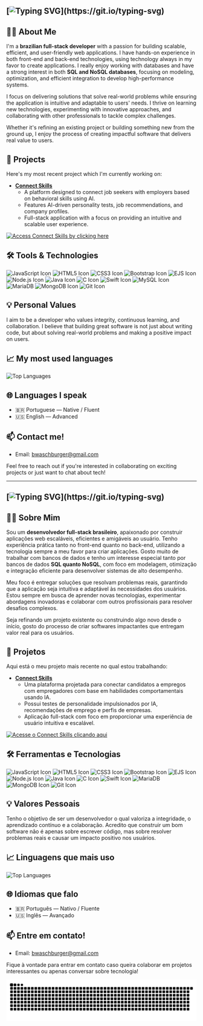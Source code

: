 ## [![Typing SVG](https://readme-typing-svg.demolab.com/?font=Fira+Code&pause=1000&color=2F84F5&random=false&width=500&lines=Hello%2C+my+name+is+Bruno+Waschburger+Silva!)](https://git.io/typing-svg)

## 👨‍💻 About Me
I'm a **brazilian full-stack developer** with a passion for building scalable, efficient, and user-friendly web applications. I have hands-on experience in both front-end and back-end technologies, using technology always in my favor to create applications. I really enjoy working with databases and have a strong interest in both **SQL and NoSQL databases**, focusing on modeling, optimization, and efficient integration to develop high-performance systems.

I focus on delivering solutions that solve real-world problems while ensuring the application is intuitive and adaptable to users' needs. I thrive on learning new technologies, experimenting with innovative approaches, and collaborating with other professionals to tackle complex challenges.

Whether it's refining an existing project or building something new from the ground up, I enjoy the process of creating impactful software that delivers real value to users.

## 🎯 Projects
Here's my most recent project which I'm currently working on:
- **[Connect Skills](https://github.com/brunowasch/connect-skills)**
  - A platform designed to connect job seekers with employers based on behavioral skills using AI.
  - Features AI-driven personality tests, job recommendations, and company profiles.
  - Full-stack application with a focus on providing an intuitive and scalable user experience.

[![Access Connect Skills by clicking here](https://img.shields.io/badge/Access_Connect_Skills_by_clicking_here-2F84F5?style=for-the-badge&logo=google-chrome&logoColor=FFFFFF)](https://connectskills.com.br)

## 🛠️ Tools & Technologies
![JavaScript Icon](https://img.shields.io/badge/-JavaScript-F7DF1E?style=flat-square&logo=javascript&logoColor=black)
![HTML5 Icon](https://img.shields.io/badge/-HTML5-E34F26?style=flat-square&logo=html5&logoColor=white)
![CSS3 Icon](https://img.shields.io/badge/-CSS3-1572B6?style=flat-square&logo=css3&logoColor=white)
![Bootstrap Icon](https://img.shields.io/badge/-Bootstrap-563D7C?style=flat-square&logo=bootstrap&logoColor=white)
![EJS Icon](https://img.shields.io/badge/-EJS-5B3C1E?style=flat-square&logo=ejs&logoColor=white)
![Node.js Icon](https://img.shields.io/badge/-Node.js-339933?style=flat-square&logo=node.js&logoColor=white)
![Java Icon](https://img.shields.io/badge/-Java-007396?style=flat-square&logo=java&logoColor=white)
![C Icon](https://img.shields.io/badge/-C-A8B9CC?style=flat-square&logo=c&logoColor=black)
![Swift Icon](https://img.shields.io/badge/-Swift-F05138?style=flat-square&logo=swift&logoColor=white)
![MySQL Icon](https://img.shields.io/badge/-MySQL-003545?style=flat-square&logo=mysql&logoColor=white)
![MariaDB](https://img.shields.io/badge/-MariaDB-003545?style=flat&logo=mariadb&logoColor=white)
![MongoDB Icon](https://img.shields.io/badge/-MongoDB-47A248?style=flat-square&logo=mongodb&logoColor=white)
![Git Icon](https://img.shields.io/badge/-Git-F05032?style=flat-square&logo=git&logoColor=white)

## 💡 Personal Values
I aim to be a developer who values integrity, continuous learning, and collaboration. I believe that building great software is not just about writing code, but about solving real-world problems and making a positive impact on users.

## 📈 My most used languages
![Top Languages](https://github-readme-stats.vercel.app/api/top-langs/?username=brunowasch&layout=compact&theme=radical)

## 🌐 Languages I speak
- 🇧🇷 Portuguese — Native / Fluent
- 🇺🇸 English — Advanced

## 📫 Contact me!
- Email: [bwaschburger@gmail.com](bwaschburger@gmail.com)

Feel free to reach out if you're interested in collaborating on exciting projects or just want to chat about tech!

---

## [![Typing SVG](https://readme-typing-svg.demolab.com/?font=Fira+Code&pause=1000&color=2F84F5&random=false&width=500&lines=Olá%2C+meu+nome+é+Bruno+Waschburger+Silva!)](https://git.io/typing-svg)

## 👨‍💻 Sobre Mim
Sou um **desenvolvedor full-stack brasileiro**, apaixonado por construir aplicações web escaláveis, eficientes e amigáveis ao usuário. Tenho experiência prática tanto no front-end quanto no back-end, utilizando a tecnologia sempre a meu favor para criar aplicações. Gosto muito de trabalhar com bancos de dados e tenho um interesse especial tanto por bancos de dados **SQL quanto NoSQL**, com foco em modelagem, otimização e integração eficiente para desenvolver sistemas de alto desempenho.

Meu foco é entregar soluções que resolvam problemas reais, garantindo que a aplicação seja intuitiva e adaptável às necessidades dos usuários. Estou sempre em busca de aprender novas tecnologias, experimentar abordagens inovadoras e colaborar com outros profissionais para resolver desafios complexos.

Seja refinando um projeto existente ou construindo algo novo desde o início, gosto do processo de criar softwares impactantes que entregam valor real para os usuários.

## 🎯 Projetos
Aqui está o meu projeto mais recente no qual estou trabalhando:
- **[Connect Skills](https://github.com/brunowasch/connect-skills)**
  - Uma plataforma projetada para conectar candidatos a empregos com empregadores com base em habilidades comportamentais usando IA.
  - Possui testes de personalidade impulsionados por IA, recomendações de emprego e perfis de empresas.
  - Aplicação full-stack com foco em proporcionar uma experiência de usuário intuitiva e escalável.

[![Acesse o Connect Skills clicando aqui](https://img.shields.io/badge/Acesse_o_Connect_Skills_clicando_aqui-2F84F5?style=for-the-badge&logo=google-chrome&logoColor=FFFFFF)](https://connectskills.com.br)

## 🛠️ Ferramentas e Tecnologias
![JavaScript Icon](https://img.shields.io/badge/-JavaScript-F7DF1E?style=flat-square&logo=javascript&logoColor=black)
![HTML5 Icon](https://img.shields.io/badge/-HTML5-E34F26?style=flat-square&logo=html5&logoColor=white)
![CSS3 Icon](https://img.shields.io/badge/-CSS3-1572B6?style=flat-square&logo=css3&logoColor=white)
![Bootstrap Icon](https://img.shields.io/badge/-Bootstrap-563D7C?style=flat-square&logo=bootstrap&logoColor=white)
![EJS Icon](https://img.shields.io/badge/-EJS-5B3C1E?style=flat-square&logo=ejs&logoColor=white)
![Node.js Icon](https://img.shields.io/badge/-Node.js-339933?style=flat-square&logo=node.js&logoColor=white)
![Java Icon](https://img.shields.io/badge/-Java-007396?style=flat-square&logo=java&logoColor=white)
![C Icon](https://img.shields.io/badge/-C-A8B9CC?style=flat-square&logo=c&logoColor=black)
![Swift Icon](https://img.shields.io/badge/-Swift-F05138?style=flat-square&logo=swift&logoColor=white)
![MariaDB](https://img.shields.io/badge/-MariaDB-003545?style=flat&logo=mariadb&logoColor=white)
![MongoDB Icon](https://img.shields.io/badge/-MongoDB-47A248?style=flat-square&logo=mongodb&logoColor=white)
![Git Icon](https://img.shields.io/badge/-Git-F05032?style=flat-square&logo=git&logoColor=white)

## 💡 Valores Pessoais
Tenho o objetivo de ser um desenvolvedor o qual valoriza a integridade, o aprendizado contínuo e a colaboração. Acredito que construir um bom software não é apenas sobre escrever código, mas sobre resolver problemas reais e causar um impacto positivo nos usuários.

## 📈 Linguagens que mais uso
![Top Languages](https://github-readme-stats.vercel.app/api/top-langs/?username=brunowasch&layout=compact&theme=radical)

## 🌐 Idiomas que falo
- 🇧🇷 Português — Nativo / Fluente  
- 🇺🇸 Inglês — Avançado

## 📫 Entre em contato!
- Email: [bwaschburger@gmail.com](bwaschburger@gmail.com)

Fique à vontade para entrar em contato caso queira colaborar em projetos interessantes ou apenas conversar sobre tecnologia!

<picture>
  <source media="(prefers-color-scheme: dark)" srcset="https://raw.githubusercontent.com/brunowasch/brunowasch/output/github-contribution-grid-snake-dark.svg">
  <source media="(prefers-color-scheme: light)" srcset="https://raw.githubusercontent.com/brunowasch/brunowasch/output/github-contribution-grid-snake.svg">
  <img alt="github contribution grid snake animation" src="https://raw.githubusercontent.com/brunowasch/brunowasch/output/github-contribution-grid-snake.svg">
</picture>
